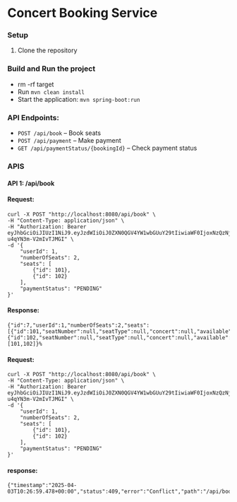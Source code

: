 # Concert Booking Service

### Setup
1. Clone the repository

### Build and Run the project 
* rm -rf target
* Run `mvn clean install`
* Start the application: `mvn spring-boot:run`

### API Endpoints:
   - `POST /api/book` – Book seats
   - `POST /api/payment` – Make payment
   - `GET /api/paymentStatus/{bookingId}` – Check payment status

### APIS 

#### API 1: /api/book 

#### Request: 

```
curl -X POST "http://localhost:8080/api/book" \
-H "Content-Type: application/json" \
-H "Authorization: Bearer eyJhbGciOiJIUzI1NiJ9.eyJzdWIiOiJ0ZXN0QGV4YW1wbGUuY29tIiwiaWF0IjoxNzQzNjc0MjU0LCJleHAiOjE3NDM2Nzc4NTR9.JTj9n_lz2ojKONXoHA9V8H6N-u4qYN3m-V2mIvTJMGI" \
-d '{
    "userId": 1,
    "numberOfSeats": 2,
    "seats": [
        {"id": 101},
        {"id": 102}
    ],
    "paymentStatus": "PENDING"
}'
```

#### Response: 

```
{"id":7,"userId":1,"numberOfSeats":2,"seats":[{"id":101,"seatNumber":null,"seatType":null,"concert":null,"available":false},{"id":102,"seatNumber":null,"seatType":null,"concert":null,"available":false}],"paymentStatus":"PENDING","seatIds":[101,102]}%   
```

#### Request: 

```                                                                                          
curl -X POST "http://localhost:8080/api/book" \
-H "Content-Type: application/json" \
-H "Authorization: Bearer eyJhbGciOiJIUzI1NiJ9.eyJzdWIiOiJ0ZXN0QGV4YW1wbGUuY29tIiwiaWF0IjoxNzQzNjc0MjU0LCJleHAiOjE3NDM2Nzc4NTR9.JTj9n_lz2ojKONXoHA9V8H6N-u4qYN3m-V2mIvTJMGI" \
-d '{
    "userId": 1,
    "numberOfSeats": 2,
    "seats": [
        {"id": 101},
        {"id": 102}
    ],
    "paymentStatus": "PENDING"
}'

```

#### response: 

```
{"timestamp":"2025-04-03T10:26:59.478+00:00","status":409,"error":"Conflict","path":"/api/book"}%            
```